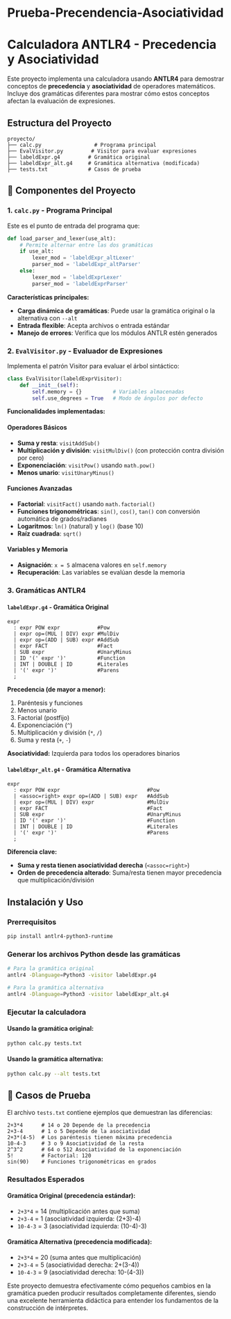 # Prueba-Precendencia-Asociatividad
# Calculadora ANTLR4 - Precedencia y Asociatividad

Este proyecto implementa una calculadora usando **ANTLR4** para demostrar conceptos de **precedencia** y **asociatividad** de operadores matemáticos. Incluye dos gramáticas diferentes para mostrar cómo estos conceptos afectan la evaluación de expresiones.

## Estructura del Proyecto

```
proyecto/
├── calc.py                 # Programa principal
├── EvalVisitor.py         # Visitor para evaluar expresiones
├── labeldExpr.g4         # Gramática original
├── labeldExpr_alt.g4     # Gramática alternativa (modificada)
├── tests.txt             # Casos de prueba
```

## 🔧 Componentes del Proyecto

### 1. `calc.py` - Programa Principal

Este es el punto de entrada del programa que:

```python
def load_parser_and_lexer(use_alt):
    # Permite alternar entre las dos gramáticas
    if use_alt:
        lexer_mod = 'labeldExpr_altLexer'
        parser_mod = 'labeldExpr_altParser'
    else:
        lexer_mod = 'labeldExprLexer'
        parser_mod = 'labeldExprParser'
```

**Características principales:**
- **Carga dinámica de gramáticas**: Puede usar la gramática original o la alternativa con `--alt`
- **Entrada flexible**: Acepta archivos o entrada estándar
- **Manejo de errores**: Verifica que los módulos ANTLR estén generados

### 2. `EvalVisitor.py` - Evaluador de Expresiones

Implementa el patrón Visitor para evaluar el árbol sintáctico:

```python
class EvalVisitor(labeldExprVisitor):
    def __init__(self):
        self.memory = {}          # Variables almacenadas
        self.use_degrees = True   # Modo de ángulos por defecto
```

**Funcionalidades implementadas:**

#### Operadores Básicos
- **Suma y resta**: `visitAddSub()`
- **Multiplicación y división**: `visitMulDiv()` (con protección contra división por cero)
- **Exponenciación**: `visitPow()` usando `math.pow()`
- **Menos unario**: `visitUnaryMinus()`

#### Funciones Avanzadas
- **Factorial**: `visitFact()` usando `math.factorial()`
- **Funciones trigonométricas**: `sin()`, `cos()`, `tan()` con conversión automática de grados/radianes
- **Logaritmos**: `ln()` (natural) y `log()` (base 10)
- **Raíz cuadrada**: `sqrt()`

#### Variables y Memoria
- **Asignación**: `x = 5` almacena valores en `self.memory`
- **Recuperación**: Las variables se evalúan desde la memoria

### 3. Gramáticas ANTLR4

#### `labeldExpr.g4` - Gramática Original

```antlr
expr
  : expr POW expr            #Pow
  | expr op=(MUL | DIV) expr #MulDiv
  | expr op=(ADD | SUB) expr #AddSub
  | expr FACT                #Fact
  | SUB expr                 #UnaryMinus
  | ID '(' expr ')'          #Function
  | INT | DOUBLE | ID        #Literales
  | '(' expr ')'             #Parens
  ;
```

**Precedencia (de mayor a menor):**
1. Paréntesis y funciones
2. Menos unario
3. Factorial (postfijo)
4. Exponenciación (`^`)
5. Multiplicación y división (`*`, `/`)
6. Suma y resta (`+`, `-`)

**Asociatividad:** Izquierda para todos los operadores binarios

#### `labeldExpr_alt.g4` - Gramática Alternativa

```antlr
expr
  : expr POW expr                            #Pow
  | <assoc=right> expr op=(ADD | SUB) expr   #AddSub
  | expr op=(MUL | DIV) expr                 #MulDiv
  | expr FACT                                #Fact
  | SUB expr                                 #UnaryMinus
  | ID '(' expr ')'                          #Function
  | INT | DOUBLE | ID                        #Literales
  | '(' expr ')'                             #Parens
  ;
```

**Diferencia clave:** 
- **Suma y resta tienen asociatividad derecha** (`<assoc=right>`)
- **Orden de precedencia alterado**: Suma/resta tienen mayor precedencia que multiplicación/división

## Instalación y Uso

### Prerrequisitos
```bash
pip install antlr4-python3-runtime
```

### Generar los archivos Python desde las gramáticas
```bash
# Para la gramática original
antlr4 -Dlanguage=Python3 -visitor labeldExpr.g4

# Para la gramática alternativa
antlr4 -Dlanguage=Python3 -visitor labeldExpr_alt.g4
```

### Ejecutar la calculadora

#### Usando la gramática original:
```bash
python calc.py tests.txt
```

#### Usando la gramática alternativa:
```bash
python calc.py --alt tests.txt
```
## 🧪 Casos de Prueba

El archivo `tests.txt` contiene ejemplos que demuestran las diferencias:

```
2+3*4      # 14 o 20 Depende de la precedencia
2+3-4      # 1 o 5 Depende de la asociatividad  
2+3*(4-5)  # Los paréntesis tienen máxima precedencia
10-4-3     # 3 o 9 Asociatividad de la resta
2^3^2      # 64 o 512 Asociatividad de la exponenciación
5!         # Factorial: 120
sin(90)    # Funciones trigonométricas en grados
```

### Resultados Esperados

#### Gramática Original (precedencia estándar):
- `2+3*4` = 14 (multiplicación antes que suma)
- `2+3-4` = 1 (asociatividad izquierda: (2+3)-4)
- `10-4-3` = 3 (asociatividad izquierda: (10-4)-3)

#### Gramática Alternativa (precedencia modificada):
- `2+3*4` = 20 (suma antes que multiplicación)
- `2+3-4` = 5 (asociatividad derecha: 2+(3-4))
- `10-4-3` = 9 (asociatividad derecha: 10-(4-3))


Este proyecto demuestra efectivamente cómo pequeños cambios en la gramática pueden producir resultados completamente diferentes, siendo una excelente herramienta didáctica para entender los fundamentos de la construcción de intérpretes.
